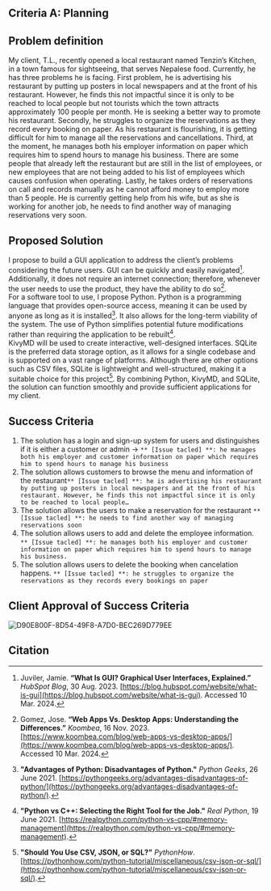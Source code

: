 ## Criteria A: Planning

## Problem definition

My client, T.L., recently opened a local restaurant named Tenzin’s Kitchen, in a town famous for sightseeing, that serves Nepalese food. Currently, he has three problems he is facing. 
First problem, he is advertising his restaurant by putting up posters in local newspapers and at the front of his restaurant. However, he finds this not impactful since it is only to be reached to local people but not tourists which the town attracts approximately 100 people per month. He is seeking a better way to promote his restaurant. 
Secondly, he struggles to organize the reservations as they record every booking on paper. As his restaurant is flourishing, it is getting difficult for him to manage all the reservations and cancellations. 
Third, at the moment, he manages both his employer information on paper which requires him to spend hours to manage his business. There are some people that already left the restaurant but are still in the list of employees, or new employees that are not being added to his list of employees which causes confusion when operating.
Lastly, he takes orders of reservations on call and records manually as he cannot afford money to employ more than 5 people. He is currently getting help from his wife, but as she is working for another job, he needs to find another way of managing reservations very soon. 

## Proposed Solution
I propose to build a GUI application to address the client’s problems considering the future users. GUI can be quickly and easily navigated[^4]. Additionally, it does not require an internet connection; therefore, whenever the user needs to use the product, they have the ability to do so[^3].  
For a software tool to use, I propose Python. Python is a programming language that provides open-source access, meaning it can be used by anyone as long as it is installed[^6]. It also allows for the long-term viability of the system. The use of Python simplifies potential future modifications rather than requiring the application to be rebuilt[^7].  
KivyMD will be used to create interactive, well-designed interfaces. SQLite is the preferred data storage option, as it allows for a single codebase and is supported on a vast range of platforms. Although there are other options such as CSV files, SQLite is lightweight and well-structured, making it a suitable choice for this project[^1]. By combining Python, KivyMD, and SQLite, the solution can function smoothly and provide sufficient applications for my client.  

## Success Criteria


1. The solution has a login and sign-up system for users and distinguishes if it is either a customer or admin -> ```** [Issue tacled] **: he manages both his employer and customer information on paper which requires him to spend hours to manage his business```
2. The solution allows customers to browse the menu and information of the restaurant```** [Issue tacled] **: he is advertising his restaurant by putting up posters in local newspapers and at the front of his restaurant. However, he finds this not impactful since it is only to be reached to local people…```
3. The solution allows the users to make a reservation for the restaurant ```** [Issue tacled] **: he needs to find another way of managing reservations soon```
4. The solution allows users to add and delete the employee information. ```** [Issue tacled] **: he manages both his employer and customer information on paper which requires him to spend hours to manage his business.```
5. The solution allows users to delete the booking when cancelation happens. ```** [Issue tacled] **: he struggles to organize the reservations as they records every bookings on paper```

## Client Approval of Success Criteria

<img width="max" alt="D90E800F-8D54-49F8-A7D0-BEC269D779EE" src="https://github.com/user-attachments/assets/a3f1a254-cfc2-480b-ad8c-6e94bfb135d9" />

## Citation
[^1]: **"Should You Use CSV, JSON, or SQL?"** *PythonHow*. [https://pythonhow.com/python-tutorial/miscellaneous/csv-json-or-sql/](https://pythonhow.com/python-tutorial/miscellaneous/csv-json-or-sql/).  
[^2]: Nelson, Carter. **“Modern Replacements for DHT11 and DHT22 Sensors.”** *Adafruit Learning System*. [https://learn.adafruit.com/modern-replacements-for-dht11-dht22-sensors/what-are-better-alternatives](https://learn.adafruit.com/modern-replacements-for-dht11-dht22-sensors/what-are-better-alternatives).  
[^3]: Gomez, Jose. **“Web Apps Vs. Desktop Apps: Understanding the Differences.”** *Koombea*, 16 Nov. 2023. [https://www.koombea.com/blog/web-apps-vs-desktop-apps/](https://www.koombea.com/blog/web-apps-vs-desktop-apps/). Accessed 10 Mar. 2024.  
[^4]: Juviler, Jamie. **“What Is GUI? Graphical User Interfaces, Explained.”** *HubSpot Blog*, 30 Aug. 2023. [https://blog.hubspot.com/website/what-is-gui](https://blog.hubspot.com/website/what-is-gui). Accessed 10 Mar. 2024.  
[^5]: Tino. **Tino/PyFirmata: Python Interface for the Firmata Protocol.** *GitHub*. [https://github.com/tino/pyFirmata](https://github.com/tino/pyFirmata). Accessed 10 Mar. 2024.  
[^6]: **"Advantages of Python: Disadvantages of Python."** *Python Geeks*, 26 June 2021. [https://pythongeeks.org/advantages-disadvantages-of-python/](https://pythongeeks.org/advantages-disadvantages-of-python/).  
[^7]: **"Python vs C++: Selecting the Right Tool for the Job."** *Real Python*, 19 June 2021. [https://realpython.com/python-vs-cpp/#memory-management](https://realpython.com/python-vs-cpp/#memory-management).  
